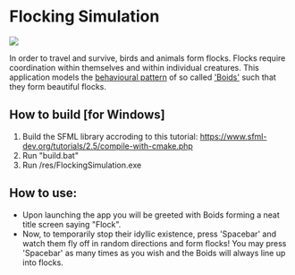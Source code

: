 # Flocking Simulation
![](res/preview.gif)

In order to travel and survive, birds and animals form flocks. Flocks require coordination within themselves and within individual creatures. This application models the [behavioural pattern] of so called ['Boids'] such that they form beautiful flocks. 

## How to build [for Windows]
1. Build the SFML library accroding to this tutorial: https://www.sfml-dev.org/tutorials/2.5/compile-with-cmake.php
2. Run "build.bat"
3. Run /res/FlockingSimulation.exe

## How to use:
- Upon launching the app you will be greeted with Boids forming a neat title screen saying "Flock".
- Now, to temporarily stop their idyllic existence, press 'Spacebar' and watch them fly off in random directions and form flocks! You may press 'Spacebar' as many times as you wish and the Boids will always line up into flocks.


[behavioural pattern]: <https://www.red3d.com/cwr/boids/>
['Boids']: <https://en.wikipedia.org/wiki/Boids>

